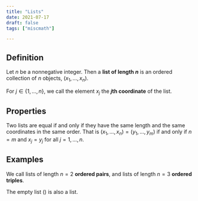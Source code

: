 ```yaml
---
title: "Lists"
date: 2021-07-17
draft: false
tags: ["miscmath"]

---
```



## Definition
Let $n$ be a nonnegative integer. Then a **list of length $n$** is an ordered collection of $n$ objects, $(x_1, \dots, x_n)$.

For $j \in \{1, \dots, n\}$, we call the element $x_j$ the **$j$th coordinate** of the list.

## Properties
Two lists  are equal if and only if they have the same length and the same coordinates in the same order. That is $(x_1, \dots, x_n) = (y_1, \dots, y_m)$ if and only if $n = m$ and $x_j = y_j$ for all $j = 1, \dots, n$.

## Examples
We call lists of length $n = 2$ **ordered pairs**, and lists of length $n = 3$ **ordered triples**.

The empty list $()$ is also a list. 